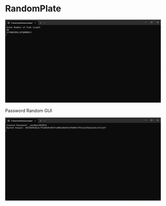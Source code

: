 # RandomPlate

![alt text](https://github.com/omerfdev/RandomPlate/blob/master/RandomPlate/Image/GUI.png)

Password Random GUI

![alt text](https://github.com/omerfdev/RandomPlate/blob/master/PasswordRandom/Image/GUI.png)

